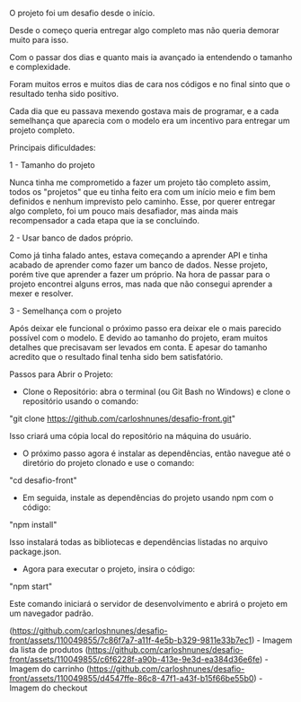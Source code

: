 O projeto foi um desafio desde o início.

Desde o começo queria entregar algo completo mas não queria demorar muito para isso.

Com o passar dos dias e quanto mais ia avançado ia entendendo o tamanho e complexidade.

Foram muitos erros e muitos dias de cara nos códigos e no final sinto que o resultado tenha sido positivo.

Cada dia que eu passava mexendo gostava mais de programar, e a cada semelhança que aparecia com o modelo era um incentivo para entregar um projeto completo.

Principais dificuldades:

1 - Tamanho do projeto

Nunca tinha me comprometido a fazer um projeto tão completo assim, todos os "projetos" que eu tinha feito era com um início meio e fim bem definidos e nenhum imprevisto pelo caminho. Esse, por querer entregar algo completo, foi um pouco mais desafiador, mas ainda mais recompensador a cada etapa que ia se concluindo.

2 - Usar banco de dados próprio.

Como já tinha falado antes, estava começando a aprender API e tinha acabado de aprender como fazer um banco de dados. Nesse projeto, porém tive que aprender a fazer um próprio. Na hora de passar para o projeto encontrei alguns erros, mas nada que não consegui aprender a mexer e resolver.

3 - Semelhança com o projeto

Após deixar ele funcional o próximo passo era deixar ele o mais parecido possível com o modelo. E devido ao tamanho do projeto, eram muitos detalhes que precisavam ser levados em conta. E apesar do tamanho acredito que o resultado final tenha sido bem satisfatório.

Passos para Abrir o Projeto:

- Clone o Repositório: abra o terminal (ou Git Bash no Windows) e clone o repositório usando o comando:

"git clone https://github.com/carloshnunes/desafio-front.git"

Isso criará uma cópia local do repositório na máquina do usuário.

- O próximo passo agora é instalar as dependências, então navegue até o diretório do projeto clonado e use o comando:

"cd desafio-front"

- Em seguida, instale as dependências do projeto usando npm com o código:

"npm install"

Isso instalará todas as bibliotecas e dependências listadas no arquivo package.json.

- Agora para executar o projeto, insira o código:

"npm start"

Este comando iniciará o servidor de desenvolvimento e abrirá o projeto em um navegador padrão.

(https://github.com/carloshnunes/desafio-front/assets/110049855/7c86f7a7-a11f-4e5b-b329-9811e33b7ec1) - Imagem da lista de produtos
(https://github.com/carloshnunes/desafio-front/assets/110049855/c6f6228f-a90b-413e-9e3d-ea384d36e6fe) - Imagem do carrinho
(https://github.com/carloshnunes/desafio-front/assets/110049855/d4547ffe-86c8-47f1-a43f-b15f66be55b0) - Imagem do checkout

